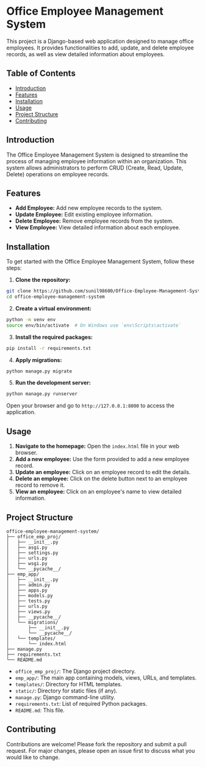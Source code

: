 # Office Employee Management System

This project is a Django-based web application designed to manage office employees. It provides functionalities to add, update, and delete employee records, as well as view detailed information about employees.

## Table of Contents

- [Introduction](#introduction)
- [Features](#features)
- [Installation](#installation)
- [Usage](#usage)
- [Project Structure](#project-structure)
- [Contributing](#contributing)

## Introduction

The Office Employee Management System is designed to streamline the process of managing employee information within an organization. This system allows administrators to perform CRUD (Create, Read, Update, Delete) operations on employee records.

## Features

- **Add Employee:** Add new employee records to the system.
- **Update Employee:** Edit existing employee information.
- **Delete Employee:** Remove employee records from the system.
- **View Employee:** View detailed information about each employee.

## Installation

To get started with the Office Employee Management System, follow these steps:

1. **Clone the repository:**

```bash
git clone https://github.com/sunil98600/Office-Employee-Management-System.git
cd office-employee-management-system
```

2. **Create a virtual environment:**

```bash
python -m venv env
source env/bin/activate  # On Windows use `env\Scripts\activate`
```

3. **Install the required packages:**

```bash
pip install -r requirements.txt
```

4. **Apply migrations:**

```bash
python manage.py migrate
```

5. **Run the development server:**

```bash
python manage.py runserver
```

Open your browser and go to `http://127.0.0.1:8000` to access the application.

## Usage

1. **Navigate to the homepage:** Open the `index.html` file in your web browser.
2. **Add a new employee:** Use the form provided to add a new employee record.
3. **Update an employee:** Click on an employee record to edit the details.
4. **Delete an employee:** Click on the delete button next to an employee record to remove it.
5. **View an employee:** Click on an employee's name to view detailed information.

## Project Structure

```
office-employee-management-system/
├── office_emp_proj/
│   ├── __init__.py
│   ├── asgi.py
│   ├── settings.py
│   ├── urls.py
│   ├── wsgi.py
│   └── __pycache__/
├── emp_app/
│   ├── __init__.py
│   ├── admin.py
│   ├── apps.py
│   ├── models.py
│   ├── tests.py
│   ├── urls.py
│   ├── views.py
│   ├── __pycache__/
│   └── migrations/
│       ├── __init__.py
│       └── __pycache__/
│   └── templates/
│       └── index.html
├── manage.py
├── requirements.txt
└── README.md
```

- `office_emp_proj/`: The Django project directory.
- `emp_app/`: The main app containing models, views, URLs, and templates.
- `templates/`: Directory for HTML templates.
- `static/`: Directory for static files (if any).
- `manage.py`: Django command-line utility.
- `requirements.txt`: List of required Python packages.
- `README.md`: This file.

## Contributing

Contributions are welcome! Please fork the repository and submit a pull request. For major changes, please open an issue first to discuss what you would like to change.
